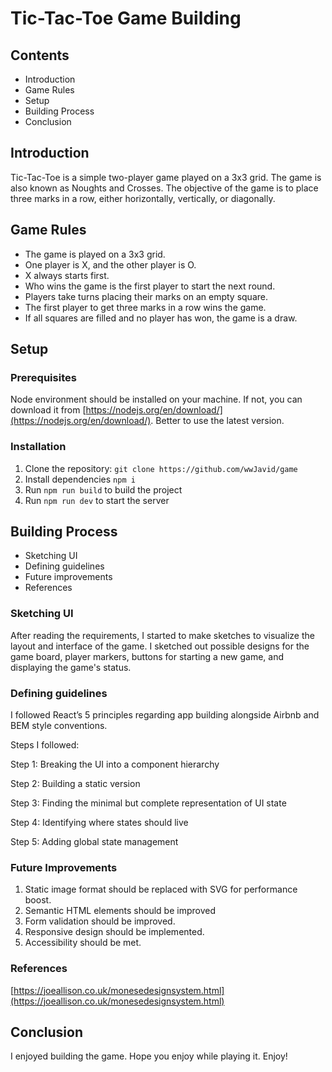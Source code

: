 # Tic-Tac-Toe Game Building

## Contents

- Introduction
- Game Rules
- Setup
- Building Process
- Conclusion

## Introduction

Tic-Tac-Toe is a simple two-player game played on a 3x3 grid. The game is also known as Noughts and Crosses. The objective of the game is to place three marks in a row, either horizontally, vertically, or diagonally.

## Game Rules

- The game is played on a 3x3 grid.
- One player is X, and the other player is O.
- X always starts first.
- Who wins the game is the first player to start the next round.
- Players take turns placing their marks on an empty square.
- The first player to get three marks in a row wins the game.
- If all squares are filled and no player has won, the game is a draw.

## Setup

### Prerequisites

Node environment should be installed on your machine. If not, you can download it from [https://nodejs.org/en/download/](https://nodejs.org/en/download/). Better to use the latest version.

### Installation

1. Clone the repository: `git clone https://github.com/wwJavid/game`
2. Install dependencies
`npm i`
3. Run `npm run build` to build the project
4. Run `npm run dev` to start the server

## Building Process

- Sketching UI
- Defining guidelines
- Future improvements
- References

### Sketching UI

After reading the requirements, I started to make sketches to visualize the layout and interface of the game. I sketched out possible designs for the game board, player markers, buttons for starting a new game, and displaying the game's status.

### Defining guidelines

I followed React’s 5 principles regarding app building alongside Airbnb and BEM style conventions. 

Steps I followed:

Step 1: Breaking the UI into a component hierarchy

Step 2: Building a static version

Step 3: Finding the minimal but complete representation of UI state

Step 4: Identifying where states should live

Step 5: Adding global state management

### Future Improvements

1. Static image format should be replaced with SVG for performance boost.
2. Semantic HTML elements should be improved
3. Form validation should be improved.
4. Responsive design should be implemented.
5. Accessibility should be met.

### References

[https://joeallison.co.uk/monesedesignsystem.html](https://joeallison.co.uk/monesedesignsystem.html)

## Conclusion

I enjoyed building the game. Hope you enjoy while playing it. Enjoy!